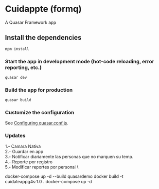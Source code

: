 # Cuidappte (formq)

A Quasar Framework app

## Install the dependencies
```bash
npm install
```

### Start the app in development mode (hot-code reloading, error reporting, etc.)
```bash
quasar dev
```


### Build the app for production
```bash
quasar build
```

### Customize the configuration
See [Configuring quasar.conf.js](https://quasar.dev/quasar-cli/quasar-conf-js).


### Updates ###
1.- Camara Nativa \
2.- Guardar en app \
3.- Notificar diariamente las personas que no marquen su temp. \
4.- Reporte por registro \
5.- Modificar reportes por personal \

docker-compose up -d --build quasardemo
docker build -t cuidateappg4s:1.0 .
docker-compose up -d


